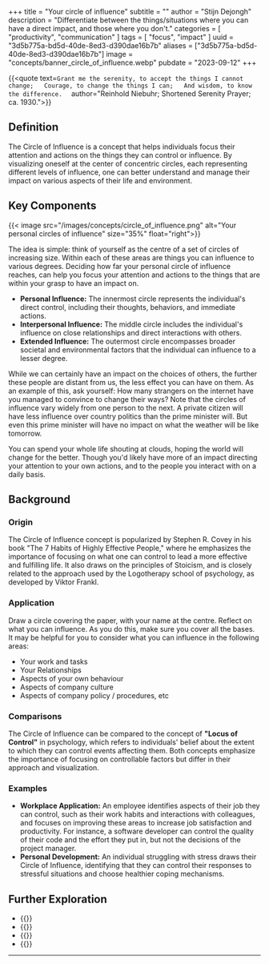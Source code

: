 +++
title = "Your circle of influence"
subtitle = ""
author = "Stijn Dejongh"
description = "Differentiate between the things/situations where you can have a direct impact, and those where you don't."
categories = [
    "productivity", "communication"
]
tags = [
    "focus", "impact"
]
uuid = "3d5b775a-bd5d-40de-8ed3-d390dae16b7b"
aliases = ["3d5b775a-bd5d-40de-8ed3-d390dae16b7b"]
image = "concepts/banner_circle_of_influence.webp"
pubdate = "2023-09-12"
+++


{{<quote text=`
Grant me the serenity, to accept the things I cannot change;  
Courage, to change the things I can;  
And wisdom, to know the difference.  
`
author="Reinhold Niebuhr; Shortened Serenity Prayer; ca. 1930.">}}

## Definition

The Circle of Influence is a concept that helps individuals focus their attention and actions on the things they can control or influence. By
visualizing oneself at the center of concentric circles, each representing different levels of influence, one can better understand and manage their
impact on various aspects of their life and environment.

## Key Components

{{< image src="/images/concepts/circle_of_influence.png"  alt="Your personal circles of influence" size="35%" float="right">}}

The idea is simple: think of yourself as the centre of a set of circles of increasing size.
Within each of these areas are things you can influence to various degrees.
Deciding how far your personal circle of influence reaches, can help you focus your attention and actions to the things that are within your
grasp to have an impact on.

* **Personal Influence:** The innermost circle represents the individual's direct control, including their thoughts, behaviors, and immediate
  actions.
* **Interpersonal Influence:** The middle circle includes the individual's influence on close relationships and direct interactions with others.
* **Extended Influence:** The outermost circle encompasses broader societal and environmental factors that the individual can influence to a lesser
  degree.

While we can certainly have an impact on the choices of others, the further these people are distant from us, the less effect you can have on
them. As an example of this, ask yourself: How many strangers on the internet have you managed to convince to change their ways?
Note that the circles of influence vary widely from one person to the next. A private citizen will have less influence over country politics
than the prime minister will. But even this prime minister will have no impact on what the weather will be like tomorrow.

You can spend your whole life shouting at clouds, hoping the world will change for the better.
Though you'd likely have more of an impact directing your attention to your own actions, and to the people you interact with on a daily basis.

## Background

### Origin

The Circle of Influence concept is popularized by Stephen R. Covey in his book "The 7 Habits of Highly Effective People," where he emphasizes the
importance of focusing on what one can control to lead a more effective and fulfilling life. It also draws on the principles of Stoicism, and is
closely related to the approach used by the Logotherapy school of psychology, as developed by Viktor Frankl.

### Application

Draw a circle covering the paper, with your name at the centre. Reflect on what you can influence. As you do this, make sure you cover all the
bases. It may be helpful for you to consider what you can influence in the following areas:

* Your work and tasks
* Your Relationships
* Aspects of your own behaviour
* Aspects of company culture
* Aspects of company policy / procedures, etc

### Comparisons

The Circle of Influence can be compared to the concept of __"Locus of Control"__ in psychology, which refers to individuals' belief about the
extent to which they can control events affecting them. Both concepts emphasize the importance of focusing on controllable factors but differ in
their approach and visualization.

### Examples

* **Workplace Application:** An employee identifies aspects of their job they can control, such as their work habits and interactions with
  colleagues, and focuses on improving these areas to increase job satisfaction and productivity. For instance, a software developer can control
  the quality of their code and the effort they put in, but not the decisions of the project manager.
* **Personal Development:** An individual struggling with stress draws their Circle of Influence, identifying that they can control their responses
  to stressful situations and choose healthier coping mechanisms.

## Further Exploration

* {{<reference author="Covey, S. R.; Collins, J."
  year="2004"
  title="The 7 Habits of Highly Effective People: Powerful Lessons in Personal Change"
  publisher=" Free Press"
  isbn="0743269519"
  link="https://www.goodreads.com/book/show/36072.The_7_Habits_of_Highly_Effective_People" >}}
* {{<reference author="Pattakos, A. & Dundon E."
  year="2017"
  title="Prisoners of Our Thoughts"
  publisher="Berrett-Koehler Publishers"
  isbn="1626568804"
  link="https://www.goodreads.com/book/show/33830612-prisoners-of-our-thoughts" >}}
* {{<reference author="Holiday, R."
  year="2016"
  title="Ego Is the Enemy"
  publisher="Portfolio"
  isbn="9781591847816"
  link="https://www.goodreads.com/book/show/27036528-ego-is-the-enemy" >}}
* {{<reference author="Various contributions"
  year="2024"
  title="Locus of control"
  site="wikipedia"
  link="https://en.wikipedia.org/wiki/Locus_of_control" >}}

---

